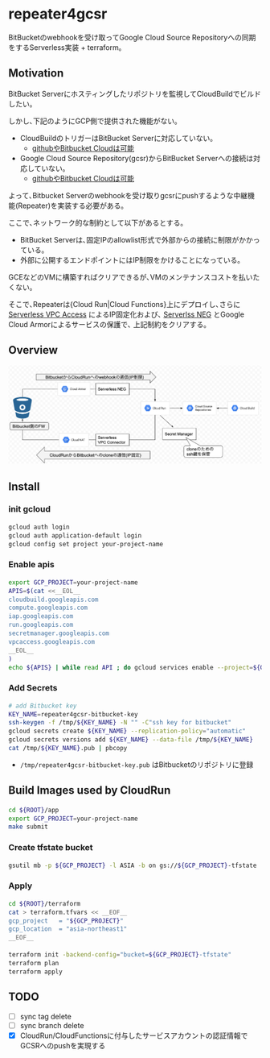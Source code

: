 # repeater4gcsr

BitBucketのwebhookを受け取ってGoogle Cloud Source Repositoryへの同期をするServerless実装 + terraform｡

## Motivation
BitBucket Serverにホスティングしたリポジトリを監視してCloudBuildでビルドしたい｡  

しかし､下記のようにGCP側で提供された機能がない｡
* CloudBuildのトリガーはBitBucket Serverに対応していない｡
    * [githubやBitbucket Cloudは可能](https://cloud.google.com/cloud-build/docs/automating-builds/create-manage-triggers?hl=ja#connect_repo)
* Google Cloud Source Repository(gcsr)からBitBucket Serverへの接続は対応していない｡
    * [githubやBitbucket Cloudは可能](https://cloud.google.com/source-repositories/docs/mirroring-a-github-repository?hl=ja)

よって､Bitbucket Serverのwebhookを受け取りgcsrにpushするような中継機能(Repeater)を実装する必要がある｡

ここで､ネットワーク的な制約として以下があるとする｡
* BitBucket Serverは､固定IPのallowlist形式で外部からの接続に制限がかかっている｡
* 外部に公開するエンドポイントにはIP制限をかけることになっている｡

GCEなどのVMに構築すればクリアできるが､VMのメンテナンスコストを払いたくない｡  

そこで､Repeaterは{Cloud Run|Cloud Functions}上にデプロイし､さらに
[Serverless VPC Access](https://cloud.google.com/vpc/docs/configure-serverless-vpc-access) によるIP固定化および､
[Serverlss NEG](https://cloud.google.com/load-balancing/docs/negs/serverless-neg-concepts) とGoogle Cloud Armorによるサービスの保護で､
上記制約をクリアする｡

## Overview

![architecture](docs/architecture.png)

## Install

### init gcloud

```bash
gcloud auth login
gcloud auth application-default login
gcloud config set project your-project-name
```

### Enable apis
```bash
export GCP_PROJECT=your-project-name
APIS=$(cat <<__EOL__
cloudbuild.googleapis.com
compute.googleapis.com
iap.googleapis.com
run.googleapis.com
secretmanager.googleapis.com
vpcaccess.googleapis.com
__EOL__
)
echo ${APIS} | while read API ; do gcloud services enable --project=${GCP_PROJECT} ${API}; done
```

### Add Secrets

```bash
# add Bitbucket key
KEY_NAME=repeater4gcsr-bitbucket-key
ssh-keygen -f /tmp/${KEY_NAME} -N "" -C"ssh key for bitbucket"
gcloud secrets create ${KEY_NAME} --replication-policy="automatic"
gcloud secrets versions add ${KEY_NAME} --data-file /tmp/${KEY_NAME}
cat /tmp/${KEY_NAME}.pub | pbcopy
```

* `/tmp/repeater4gcsr-bitbucket-key.pub` はBitbucketのリポジトリに登録 

## Build Images used by CloudRun

```bash
cd ${ROOT}/app
export GCP_PROJECT=your-project-name
make submit
```

### Create tfstate bucket

```bash
gsutil mb -p ${GCP_PROJECT} -l ASIA -b on gs://${GCP_PROJECT}-tfstate
```

### Apply

```bash
cd ${ROOT}/terraform
cat > terraform.tfvars << __EOF__
gcp_project   = "${GCP_PROJECT}"
gcp_location  = "asia-northeast1"
__EOF__

terraform init -backend-config="bucket=${GCP_PROJECT}-tfstate"
terraform plan
terraform apply
```

## TODO
- [ ] sync tag delete
- [ ] sync branch delete
- [x] CloudRun/CloudFunctionsに付与したサービスアカウントの認証情報でGCSRへのpushを実現する
